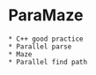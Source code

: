 ParaMaze
========

    * C++ good practice
    * Parallel parse
    * Maze
    * Parallel find path
